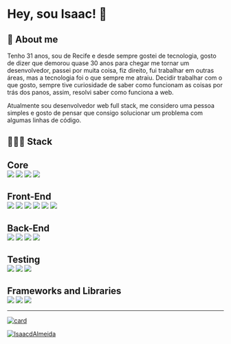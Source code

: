 
# Hey, sou Isaac! 🧠

## 🚀 About me

<section style="">
Tenho 31 anos, sou de Recife e desde sempre gostei de tecnologia, gosto de dizer que demorou quase 30 anos para chegar me tornar um desenvolvedor, passei por muita coisa, fiz direito, fui trabalhar em outras áreas, mas a tecnologia foi o que sempre me atraiu. Decidir trabalhar com o que gosto, sempre tive curiosidade de saber como funcionam as coisas por trás dos panos, assim, resolvi saber como funciona a web. 

Atualmente sou desenvolvedor web full stack, me considero uma pessoa simples e gosto de pensar que consigo solucionar um problema com algumas linhas de código. 
</section>

## 🧑🏾‍💻 Stack

<section style="">
<h2 style="margin-bottom: 0"> Core </h2>
<img src="https://img.shields.io/badge/JavaScript-F7DF1E?style=for-the-badge&logo=javascript&logoColor=black" />
<img src="https://img.shields.io/badge/TypeScript-007ACC?style=for-the-badge&logo=typescript&logoColor=white" />
<img src="https://img.shields.io/badge/Node.js-43853D?style=for-the-badge&logo=node.js&logoColor=white" />
<img src="https://img.shields.io/badge/React-20232A?style=for-the-badge&logo=react&logoColor=61DAFB" />
</section>

<section style="">
<h2 style="margin-bottom: 0"> Front-End </h2>
<img src="https://img.shields.io/badge/HTML5-E34F26?style=for-the-badge&logo=html5&logoColor=white" />
<img src="https://img.shields.io/badge/CSS3-1572B6?style=for-the-badge&logo=css3&logoColor=white" />
<img src="https://img.shields.io/badge/React_Router-CA4245?style=for-the-badge&logo=react-router&logoColor=white" />
<img src="https://img.shields.io/badge/Redux-593D88?style=for-the-badge&logo=redux&logoColor=white" />
<img src="https://img.shields.io/badge/Bootstrap-563D7C?style=for-the-badge&logo=bootstrap&logoColor=white" />
<img src="https://img.shields.io/badge/styled--components-DB7093?style=for-the-badge&logo=styled-components&logoColor=white" />
</section>

<section style="">
<h2 style="margin-bottom: 0"> Back-End </h2>
<img src="https://img.shields.io/badge/MySQL-00000F?style=for-the-badge&logo=mysql&logoColor=white" />
<img src="https://img.shields.io/badge/MongoDB-4EA94B?style=for-the-badge&logo=mongodb&logoColor=white" />
<img src="https://img.shields.io/badge/Express.js-404D59?style=for-the-badge" />
<img src="https://img.shields.io/badge/ts--node-3178C6?style=for-the-badge&logo=ts-node&logoColor=white" />
</section>

<section style="">
<h2 style="margin-bottom: 0"> Testing </h2>
<img src="https://img.shields.io/badge/Jest-C21325?style=for-the-badge&logo=jest&logoColor=white" />
<img src="https://img.shields.io/badge/Mocha-8D6748?style=for-the-badge&logo=Mocha&logoColor=white"/>
<img src="https://img.shields.io/badge/chai-A30701?style=for-the-badge&logo=chai&logoColor=white" />
</section>

<section style="">
<h2 style="margin-bottom: 0"> Frameworks and Libraries </h2>
<img src="https://img.shields.io/badge/Docker-2CA5E0?style=for-the-badge&logo=docker&logoColor=white" />
<img src="https://img.shields.io/badge/Insomnia-5849be?style=for-the-badge&logo=Insomnia&logoColor=white"/>
<img src="https://img.shields.io/badge/JWT-000000?style=for-the-badge&logo=JSON%20web%20tokens&logoColor=white" />
</section>
<hr />

[![card](https://github-readme-stats.vercel.app/api?username=IsaacdAlmeida&theme=Radical)](https://github.com/IsaacdAlmeida/)

[![IsaacdAlmeida](https://github-readme-stats.vercel.app/api/top-langs/?username=IsaacdAlmeida&hide=html&layout=compact&theme=Radical)](https://github.com/IsaacdAlmeida/)
